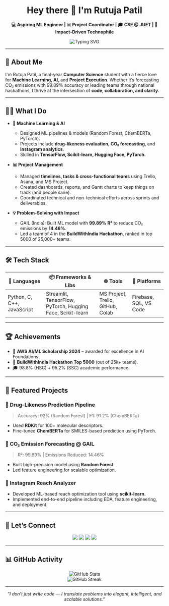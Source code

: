 <h1 align="center">Hey there 👋 I'm Rutuja Patil</h1>

<p align="center">
  <b>💻 Aspiring ML Engineer | 📊 Project Coordinator | 🎓 CSE @ JUET | 🚀 Impact-Driven Technophile</b>
</p>

<p align="center">
  <img src="https://readme-typing-svg.demolab.com?font=Fira+Code&pause=800&color=00BFFF&center=true&vCenter=true&width=435&lines=ML+Engineer+in+training...;Project+Manager+in+motion...;Always+building%2C+learning%2C+leading!" alt="Typing SVG" />
</p>

---

## 🚀 About Me

I'm Rutuja Patil, a final-year **Computer Science** student with a fierce love for **Machine Learning**, **AI**, and **Project Execution**. Whether it’s forecasting CO₂ emissions with 99.89% accuracy or leading teams through national hackathons, I thrive at the intersection of **code, collaboration, and clarity**.

---

## 👩‍💻 What I Do

- **🧠 Machine Learning & AI**
  - Designed ML pipelines & models (Random Forest, ChemBERTa, PyTorch).
  - Projects include **drug-likeness evaluation**, **CO₂ forecasting**, and **Instagram analytics**.
  - Skilled in **TensorFlow, Scikit-learn, Hugging Face, PyTorch**.

- **📊 Project Management**
  - Managed **timelines, tasks & cross-functional teams** using Trello, Asana, and MS Project.
  - Created dashboards, reports, and Gantt charts to keep things on track (and people sane).
  - Coordinated technical and non-technical efforts across sprints and deliverables.

- **💡 Problem-Solving with Impact**
  - GAIL (India): Built ML model with **99.89% R²** to reduce CO₂ emissions by **14.46%**.
  - Led a team of 4 in the **BuildWithIndia Hackathon**, ranked in top 5000 of 25,000+ teams.

---

## 🛠 Tech Stack

| 🚀 Languages | 📦 Frameworks & Libs | 🌐 Tools | 📂 Platforms |
|-------------|----------------------|----------|--------------|
| Python, C, C++, JavaScript | Streamlit, TensorFlow, PyTorch, Hugging Face, Scikit-learn | MS Project, Trello, GitHub, Colab | Firebase, SQL, VS Code |

---

## 🏆 Achievements

- 🥇 **AWS AI/ML Scholarship 2024** – awarded for excellence in AI Foundations.
- 🧠 **BuildWithIndia Hackathon Top 5000** (out of 25k+ teams).
- 🎓 98.8% (HSC) + 95.2% (SSC) academic performance.

---

## 📂 Featured Projects

### 🧪 Drug-Likeness Prediction Pipeline
> Accuracy: 92% (Random Forest) | F1: 91.2% (ChemBERTa)
- Used **RDKit** for 100+ molecular descriptors.
- Fine-tuned **ChemBERTa** for SMILES-based prediction using PyTorch.

### 🌿 CO₂ Emission Forecasting @ GAIL
> R²: 99.89% | Emissions Reduced: 14.46%
- Built high-precision model using **Random Forest**.
- Led feature engineering for scalable optimization.

### 📱 Instagram Reach Analyzer
- Developed ML-based reach optimization tool using **scikit-learn**.
- Implemented end-to-end pipeline including EDA, feature engineering, and deployment.

---

## 💬 Let’s Connect

<p align="center">
  <a href="mailto:rutujakpatil2003@gmail.com"><img src="https://img.shields.io/badge/Email-D14836?style=for-the-badge&logo=gmail&logoColor=white"/></a>
  <a href="https://www.linkedin.com/in/rutuja-patil20/"><img src="https://img.shields.io/badge/LinkedIn-0077B5?style=for-the-badge&logo=linkedin&logoColor=white"/></a>
  <a href="https://github.com/rutujapatil-afk"><img src="https://img.shields.io/badge/GitHub-181717?style=for-the-badge&logo=github&logoColor=white"/></a>
  <a href="https://www.hackerrank.com/profile/rutujapatil20"><img src="https://img.shields.io/badge/HackerRank-2EC866?style=for-the-badge&logo=hackerrank&logoColor=white"/></a>
</p>

---

## 📊 GitHub Activity

<p align="center">
  <img src="https://github-readme-stats.vercel.app/api?username=rutujapatil-afk&show_icons=true&theme=radical" alt="GitHub Stats" />
  <br>
  <img src="https://github-readme-streak-stats.herokuapp.com/?user=rutujapatil-afk&theme=radical" alt="GitHub Streak" />
</p>

---

<p align="center"><i>“I don’t just write code — I translate problems into elegant, intelligent, and scalable solutions.”</i></p>

